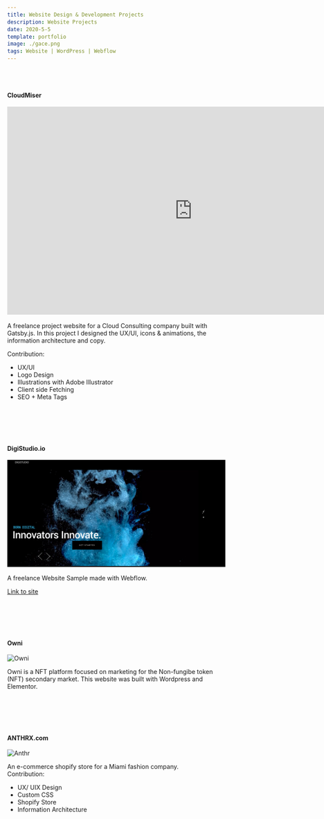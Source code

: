 ```yaml
---
title: Website Design & Development Projects
description: Website Projects
date: 2020-5-5
template: portfolio
image: ./gace.png
tags: Website | WordPress | Webflow
---
```


<br>

<style>
.card {
  display: block;
}
.heading1 {
    color: linear-gradient(to right, #c21500, #ffc500);
    font-weight:500;
    font-size: 30px;
}
.heading2 {
    color: linear-gradient(to right, #c21500, #ffc500);
    font-weight:500;
    font-size: 30px;
}

.text {
  
}
</style>


<br> 

<div class="card"> 

#### CloudMiser

<iframe  width="853" height="480" src="https://www.youtube.com/embed/QsS5UIZmSLk" frameborder="0" allow="accelerometer; autoplay; clipboard-write; encrypted-media; gyroscope; picture-in-picture" allowfullscreen></iframe>


 A freelance project website for a Cloud Consulting company built with Gatsby.js. In this project I designed the UX/UI, icons & animations, the information architecture and copy.  

Contribution:

-   UX/UI
-   Logo Design 
-   Illustrations with Adobe Illustrator 
-   Client side Fetching
-   SEO + Meta Tags

</div>
<br/>
<br/>
<br/>
<br/>


<div class="card"> 

#### DigiStudio.io

 <img alt="Digistudio" src="/record.png"/>

  <!-- <a href="https://blueline-530502.webflow.io">  -->
 A freelance Website Sample made with Webflow. 

 [Link to site ](https://blueline-530502.webflow.io)

</div>


<br/>
<br/>
<br/>
<br/>


<div class="card"> 

 #### Owni

 <img alt="Owni" src="/owni.png"/>

  <!-- <a href="https://blueline-530502.webflow.io">  -->


Owni is a NFT platform focused on marketing for the Non-fungibe token (NFT) secondary market. This website was built with Wordpress and Elementor. 
</div>

<br/>
<br/>
<br/>
<br/>



<div class="card"> 

 #### ANTHRX.com
 <img alt="Anthr" src="/anthr.png"/>

 An e-commerce shopify store for a Miami fashion company.  
  Contribution:

- UX/ UIX Design
- Custom CSS
- Shopify Store
- Information Architecture
</div>
<br/>
<br/>
<br/>
<br/>



 